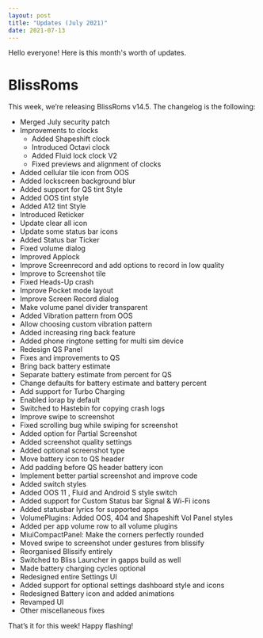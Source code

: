 ```yaml
---
layout: post
title: "Updates (July 2021)"
date: 2021-07-13
---
```


Hello everyone! Here is this month's worth of updates.

# BlissRoms

This week, we’re releasing BlissRoms v14.5. The changelog is the following:

 - Merged July security patch 
 - Improvements to clocks
    - Added Shapeshift clock 
    - Introduced Octavi clock 
    - Added Fluid lock clock V2
    - Fixed previews and alignment of clocks
 - Added cellular tile icon from OOS
 - Added lockscreen background blur
 - Added support for QS tint Style
 - Added OOS tint style
 - Added A12 tint Style
 - Introduced Reticker
 - Update clear all icon
 - Update some status bar icons
 - Added Status bar Ticker
 - Fixed volume dialog
 - Improved Applock 
 - Improve Screenrecord and add options to record in low quality
 - Improve to Screenshot tile
 - Fixed Heads-Up crash
 - Improve Pocket mode layout
 - Improve Screen Record dialog
 - Make volume panel divider transparent
 - Added Vibration pattern from OOS
 - Allow choosing custom vibration pattern
 - Added increasing ring back feature
 - Added phone ringtone setting for multi sim device
 - Redesign QS Panel
 - Fixes and improvements to QS 
 - Bring back battery estimate 
 - Separate battery estimate from percent for QS
 - Change defaults for battery estimate and battery percent 
 - Add support for Turbo Charging 
 - Enabled iorap by default 
 - Switched to Hastebin for copying crash logs
 - Improve swipe to screenshot
 - Fixed scrolling bug while swiping for screenshot
 - Added option for Partial Screenshot
 - Added screenshot quality settings
 - Added optional screenshot type 
 - Move battery icon to QS header 
 - Add padding before QS header battery icon 
 - Implement better partial screenshot and improve code
 - Added switch styles
 - Added OOS 11 , Fluid and Android S style switch 
 - Added support for Custom Status bar Signal & Wi-Fi icons
 - Added statusbar lyrics for supported apps 
 - VolumePlugins: Added OOS, 404 and Shapeshift Vol Panel styles 
 - Added per app volume row to all volume plugins 
 - MiuiCompactPanel: Make the corners perfectly rounded
 - Moved swipe to screenshot under gestures from blissify 
 - Reorganised Blissify entirely
 - Switched to Bliss Launcher in gapps build as well
 - Made battery charging cycles optional
 - Redesigned entire Settings UI 
 - Added support for optional settings dashboard style and icons
 - Redesigned Battery icon and added animations
 - Revamped UI
 - Other miscellaneous fixes

That’s it for this week! Happy flashing!
